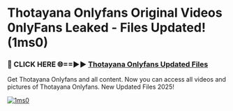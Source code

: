 # Thotayana Onlyfans Original Videos 0nlyFans Leaked - Files Updated! (1ms0)

<h3>🔴 CLICK HERE 🌐==►► <a href="https://tinyurl.com/ehrbuxhb" rel="nofollow">Thotayana Onlyfans Updated Files</a></h3>

Get Thotayana Onlyfans and all content. Now you can access all videos and pictures of Thotayana Onlyfans. New Updated Files 2025!

[![1ms0](https://i.imgur.com/lVYEuWS.gif)](https://tinyurl.com/ehrbuxhb)
